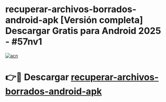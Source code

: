 # recuperar-archivos-borrados-android-apk  [Versión completa] Descargar Gratis para Android 2025 - #57nv1

[![acn](https://github.com/user-attachments/assets/0f9c940e-d8b0-45ae-aac7-cd30a18b3e1c)](https://apps.freeplayer.one?title=recuperar-archivos-borrados-android-apk&ref=9F)

# 👉🔴 Descargar [recuperar-archivos-borrados-android-apk](https://apps.freeplayer.one?title=recuperar-archivos-borrados-android-apk&ref=9F)